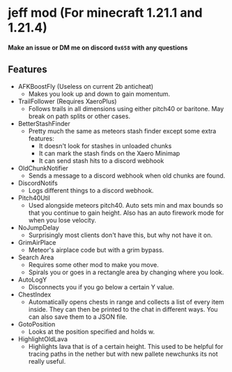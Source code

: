 # jeff mod (For minecraft 1.21.1 and 1.21.4)
#### Make an issue or DM me on discord `0x658` with any questions
## Features
- AFKBoostFly (Useless on current 2b anticheat)
  - Makes you look up and down to gain momentum.
- TrailFollower (Requires XaeroPlus)
  - Follows trails in all dimensions using either pitch40 or baritone. May break on path splits or other cases.
- BetterStashFinder
  - Pretty much the same as meteors stash finder except some extra features:
    - It doesn't look for stashes in unloaded chunks
    - It can mark the stash finds on the Xaero Minimap
    - It can send stash hits to a discord webhook
- OldChunkNotifier
  - Sends a message to a discord webhook when old chunks are found.
- DiscordNotifs
  - Logs different things to a discord webhook.
- Pitch40Util
  - Used alongside meteors pitch40. Auto sets min and max bounds so that you continue to gain height. Also has an auto firework mode for when you lose velocity.
- NoJumpDelay
  - Surprisingly most clients don't have this, but why not have it on.
- GrimAirPlace
  - Meteor's airplace code but with a grim bypass.
- Search Area
  - Requires some other mod to make you move.
  - Spirals you or goes in a rectangle area by changing where you look.
- AutoLogY
  - Disconnects you if you go below a certain Y value.
- ChestIndex
  - Automatically opens chests in range and collects a list of every item inside. They can then be printed to the chat in different ways. You can also save them to a JSON file.
- GotoPosition
  - Looks at the position specified and holds w.
- HighlightOldLava
  - Highlights lava that is of a certain height. This used to be helpful for tracing paths in the nether but with new pallete newchunks its not really useful.
